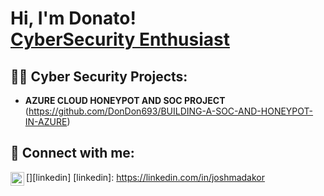 <h1>Hi, I'm Donato! <br/><a href="https://github.com/DonDon693">CyberSecurity Enthusiast</a>

<h2>👨‍💻 Cyber Security Projects:</h2>

- <b>AZURE CLOUD HONEYPOT AND SOC PROJECT</b> (https://github.com/DonDon693/BUILDING-A-SOC-AND-HONEYPOT-IN-AZURE)


<h2> 🤳 Connect with me:</h2>

[<img align="left" alt="JoshMadakor | LinkedIn" width="22px" src="https://cdn.jsdelivr.net/npm/simple-icons@v3/icons/linkedin.svg" />][linkedin]
[linkedin]: https://linkedin.com/in/joshmadakor
